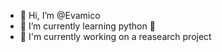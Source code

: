 - 👋 Hi, I’m @Evamico
- 🌱 I’m currently learning python 🐍
- 📝 I'm currently working on a reasearch project
<!---
Evamico/Evamico is a ✨ special ✨ repository because its `README.md` (this file) appears on your GitHub profile.
You can click the Preview link to take a look at your changes.
--->
